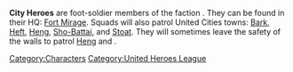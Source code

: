 **City Heroes** are foot-soldier members of the faction [](United_Heroes_League.md). They can be found in their HQ:
[Fort Mirage](Fort_Mirage.md "wikilink"). Squads will also patrol United
Cities towns: [Bark](Bark.md "wikilink"), [Heft](Heft.md "wikilink"),
[Heng](Heng.md "wikilink"), [Sho-Battai](Sho-Battai.md "wikilink"), and
[Stoat](Stoat.md "wikilink"). They will sometimes leave the safety of the
walls to patrol [Heng](Heng_(Zone).md "wikilink") and [](The_Great_Desert.md).

[Category:Characters](Category:Characters "wikilink") [Category:United
Heroes League](Category:United_Heroes_League "wikilink")